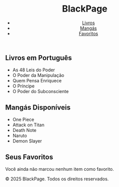 <!DOCTYPE html><html lang="pt-BR">
<head>
  <meta charset="UTF-8">
  <meta name="viewport" content="width=device-width, initial-scale=1.0">
  <title>BlackPage - Biblioteca Digital</title>
  <link rel="stylesheet" href="styles.css">
</head>
<body>
  <header>
    <h1>BlackPage</h1>
    <nav>
      <ul>
        <li><a href="#livros">Livros</a></li>
        <li><a href="#mangas">Mangás</a></li>
        <li><a href="#favoritos">Favoritos</a></li>
      </ul>
    </nav>
  </header>  <main>
    <section id="livros">
      <h2>Livros em Português</h2>
      <ul class="grid">
        <li>As 48 Leis do Poder</li>
        <li>O Poder da Manipulação</li>
        <li>Quem Pensa Enriquece</li>
        <li>O Príncipe</li>
        <li>O Poder do Subconsciente</li>
        <!-- Adicione mais livros aqui -->
      </ul>
    </section><section id="mangas">
  <h2>Mangás Disponíveis</h2>
  <ul class="grid">
    <li>One Piece</li>
    <li>Attack on Titan</li>
    <li>Death Note</li>
    <li>Naruto</li>
    <li>Demon Slayer</li>
    <!-- Adicione mais mangás aqui -->
  </ul>
</section>

<section id="favoritos">
  <h2>Seus Favoritos</h2>
  <p>Você ainda não marcou nenhum item como favorito.</p>
</section>

  </main>  <footer>
    <p>&copy; 2025 BlackPage. Todos os direitos reservados.</p>
  </footer></body>
</html>
